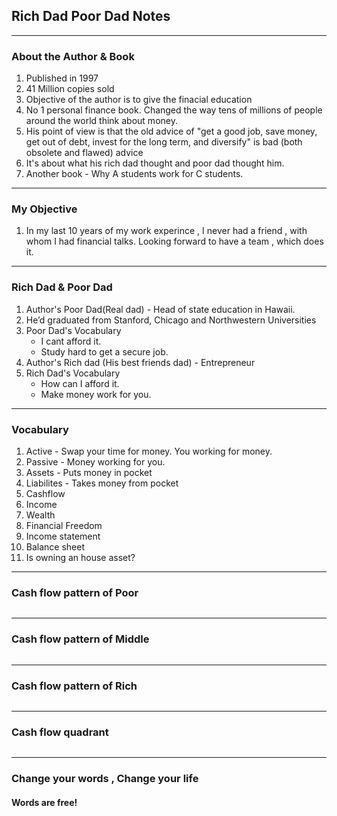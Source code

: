 ## Rich Dad Poor Dad Notes ##

---

### About the Author & Book ###
1. Published in 1997
2. 41 Million copies sold
3. Objective of the author is to give the finacial education
4. No 1 personal finance book. Changed the way tens of millions of people around the world think about money.
5. His point of view is that the old advice of "get a good job, save money, get out of debt, invest for the long term, and diversify" is bad (both obsolete and flawed) advice
6. It's about what his rich dad thought and poor dad thought him.
7. Another book - Why A students work for C students.

---

### My Objective

1. In my last 10 years of my work experince , I never had a friend , with whom I had financial talks.
Looking forward to have a team , which does it.

---

### Rich Dad & Poor Dad

1. Author's Poor Dad(Real dad) - Head of state education in Hawaii.
2. He’d graduated from Stanford, Chicago and Northwestern Universities
3. Poor Dad's Vocabulary  
    - I cant afford it.
    - Study hard to get a secure job.
4. Author's Rich dad (His best friends dad) - Entrepreneur
5. Rich Dad's Vocabulary
    - How can I afford it.
    - Make money work for you.

---

### Vocabulary 
1. Active - Swap your time for money. You working for money.
2. Passive - Money working for you.
3. Assets - Puts money in pocket
4. Liabilites - Takes money from pocket
5. Cashflow
6. Income
7. Wealth
8. Financial Freedom
9. Income statement
10. Balance sheet
11. Is owning an house asset?

---

### Cash flow pattern of Poor

<img data-src="lib/pics/poor.jpeg">

---

### Cash flow pattern of Middle

<img data-src="lib/pics/middle.jpeg">

---

### Cash flow pattern of Rich

<img data-src="lib/pics/rich.jpeg">

---

### Cash flow quadrant

<img data-src="lib/pics/big.png">

---

### Change your words , Change your life

#### Words are free!



